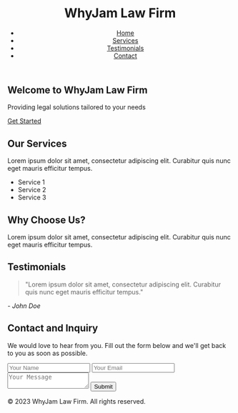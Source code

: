 <!DOCTYPE html>
<html lang="en">

<head>
  <meta charset="UTF-8">
  <meta name="viewport" content="width=device-width, initial-scale=1.0">
  <title>WhyJam Law Firm</title>
  <link rel="stylesheet" href="styles.css">
</head>

<body>
  <header id="header">
    <div class="container">
      <h1>WhyJam Law Firm</h1>
      <nav>
        <ul>
          <li><a href="#">Home</a></li>
          <li><a href="#">Services</a></li>
          <li><a href="#">Testimonials</a></li>
          <li><a href="#">Contact</a></li>
        </ul>
      </nav>
    </div>
  </header>

  <section id="hero">
    <div class="container">
      <h1>Welcome to WhyJam Law Firm</h1>
      <p>Providing legal solutions tailored to your needs</p>
      <a class="btn" href="#">Get Started</a>
    </div>
  </section>

  <section id="services">
    <div class="container">
      <h2>Our Services</h2>
      <p>Lorem ipsum dolor sit amet, consectetur adipiscing elit. Curabitur quis nunc eget mauris efficitur tempus.</p>
      <ul>
        <li>Service 1</li>
        <li>Service 2</li>
        <li>Service 3</li>
      </ul>
    </div>
  </section>

  <section id="value-proposition">
    <div class="container">
      <h2>Why Choose Us?</h2>
      <p>Lorem ipsum dolor sit amet, consectetur adipiscing elit. Curabitur quis nunc eget mauris efficitur tempus.</p>
    </div>
  </section>

  <section id="testimonials">
    <div class="container">
      <h2>Testimonials</h2>
      <div class="testimonial">
        <blockquote>"Lorem ipsum dolor sit amet, consectetur adipiscing elit. Curabitur quis nunc eget mauris efficitur
          tempus."</blockquote>
        <cite>- John Doe</cite>
      </div>
    </div>
  </section>

  <section id="contact">
    <div class="container">
      <h2>Contact and Inquiry</h2>
      <p>We would love to hear from you. Fill out the form below and we'll get back to you as soon as possible.</p>
      <div class="contact-form">
        <form>
          <input type="text" placeholder="Your Name">
          <input type="email" placeholder="Your Email">
          <textarea placeholder="Your Message"></textarea>
          <button type="submit">Submit</button>
        </form>
      </div>
    </div>
  </section>

  <footer>
    <div class="container">
      <p>&copy; 2023 WhyJam Law Firm. All rights reserved.</p>
    </div>
  </footer>

  <script src="script.js"></script>
</body>

</html>
